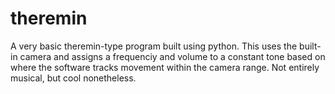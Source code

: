 # theremin
A very basic theremin-type program built using python. This uses the built-in camera and assigns a frequenciy and volume to a constant tone based on where the software tracks movement within the camera range. Not entirely musical, but cool nonetheless.
